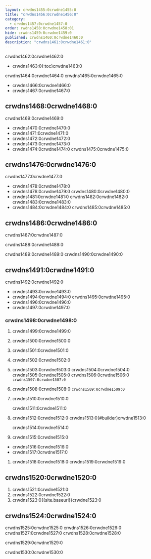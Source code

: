 ```yaml
---
layout: crwdns1455:0crwdne1455:0
title: "crwdns1456:0crwdne1456:0"
category:
  - crwdns1457:0crwdne1457:0
order: rwdns1458:0crwdne1458:01
hide: crwdns1459:0crwdne1459:0
published: crwdns1460:0crwdne1460:0
description: "crwdns1461:0crwdne1461:0"
---
```

crwdns1462:0crwdne1462:0

- crwdns1463:0{:toc}crwdne1463:0

crwdns1464:0crwdne1464:0 crwdns1465:0crwdne1465:0

- crwdns1466:0crwdne1466:0
- crwdns1467:0crwdne1467:0 

## crwdns1468:0crwdne1468:0

crwdns1469:0crwdne1469:0

- crwdns1470:0crwdne1470:0
- crwdns1471:0crwdne1471:0
- crwdns1472:0crwdne1472:0
- crwdns1473:0crwdne1473:0
- crwdns1474:0crwdne1474:0 crwdns1475:0crwdne1475:0

## crwdns1476:0crwdne1476:0

crwdns1477:0crwdne1477:0

- crwdns1478:0crwdne1478:0
- crwdns1479:0crwdne1479:0 crwdns1480:0crwdne1480:0
- crwdns1481:0crwdne1481:0 crwdns1482:0crwdne1482:0 crwdns1483:0crwdne1483:0
- crwdns1484:0crwdne1484:0 crwdns1485:0crwdne1485:0

<!--- Check whether the ACL needs to be more open so the services/build can download build images -->

## crwdns1486:0crwdne1486:0

crwdns1487:0crwdne1487:0

crwdns1488:0crwdne1488:0

crwdns1489:0crwdne1489:0 crwdns1490:0crwdne1490:0

## crwdns1491:0crwdne1491:0

crwdns1492:0crwdne1492:0

- crwdns1493:0crwdne1493:0
- crwdns1494:0crwdne1494:0 crwdns1495:0crwdne1495:0
- crwdns1496:0crwdne1496:0
- crwdns1497:0crwdne1497:0

### crwdns1498:0crwdne1498:0

1. crwdns1499:0crwdne1499:0
2. crwdns1500:0crwdne1500:0
3. crwdns1501:0crwdne1501:0
4. crwdns1502:0crwdne1502:0
5. crwdns1503:0crwdne1503:0 crwdns1504:0crwdne1504:0 crwdns1505:0crwdne1505:0 crwdns1506:0crwdne1506:0 ```crwdns1507:0crwdne1507:0```
6. crwdns1508:0crwdne1508:0 ```crwdns1509:0crwdne1509:0```
7. crwdns1510:0crwdne1510:0
    
    crwdns1511:0crwdne1511:0

8. crwdns1512:0crwdne1512:0 crwdns1513:0{#builder}crwdne1513:0
    
    crwdns1514:0crwdne1514:0

9. crwdns1515:0crwdne1515:0

- crwdns1516:0crwdne1516:0
- crwdns1517:0crwdne1517:0

1. crwdns1518:0crwdne1518:0 crwdns1519:0crwdne1519:0

## crwdns1520:0crwdne1520:0

1. crwdns1521:0crwdne1521:0 
2. crwdns1522:0crwdne1522:0
3. crwdns1523:0{{site.baseurl}}crwdne1523:0

## crwdns1524:0crwdne1524:0

crwdns1525:0crwdne1525:0 crwdns1526:0crwdne1526:0 crwdns1527:0crwdne1527:0 crwdns1528:0crwdne1528:0

crwdns1529:0crwdne1529:0

crwdns1530:0crwdne1530:0